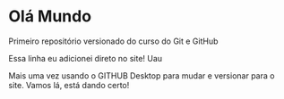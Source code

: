 # Olá Mundo
 Primeiro repositório versionado do curso do Git e GitHub

Essa linha eu adicionei direto no site! Uau

Mais uma vez usando o GITHUB Desktop para mudar e versionar para o site. Vamos lá, está dando certo!